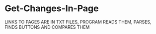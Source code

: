 # Get-Changes-In-Page

LINKS TO PAGES ARE IN TXT FILES, PROGRAM READS THEM, PARSES, FINDS BUTTONS AND COMPARES THEM
